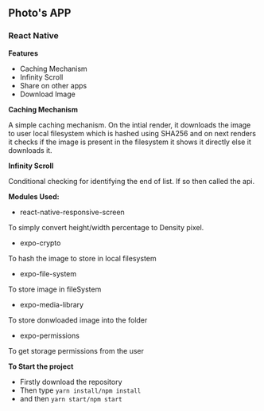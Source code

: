 ## Photo's APP
### React Native


**Features**


* Caching Mechanism
* Infinity Scroll
* Share on other apps
* Download Image


**Caching Mechanism**

A simple caching mechanism. On the intial render, it downloads the image to user local filesystem which is hashed using SHA256 and on next renders it checks if the image is present in the filesystem it shows it directly else it downloads it.


**Infinity Scroll**

Conditional checking for identifying the end of list. If so then called the api.


**Modules Used:**


* react-native-responsive-screen

To simply convert height/width percentage to Density pixel.

* expo-crypto

To hash the image to store in local filesystem

* expo-file-system 

To store image in fileSystem

* expo-media-library

To store donwloaded image into the folder

* expo-permissions

To get storage permissions from the user


**To Start the project**


* Firstly download the repository
* Then type ``` yarn install/npm install ```
* and then ``` yarn start/npm start ```